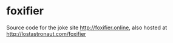 # foxifier
Source code for the joke site http://foxifier.online, also hosted at http://lostastronaut.com/foxifier
